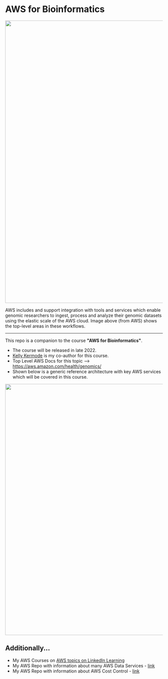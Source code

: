 # AWS for Bioinformatics

<img src="https://github.com/lynnlangit/aws-for-bioinformatics/blob/main/7_REF_Info-Lynn/images/aws-genomics.png" width=900>

AWS includes and support integration with tools and services which enable genomic researchers to ingest, process and analyze their genomic datasets using the elastic scale of the AWS cloud. Image above (from AWS) shows the top-level areas in these workflows.

---

This repo is a companion to the course **"AWS for Bioinformatics"**.  
- The course will be released in late 2022. 
- [Kelly Kermode](https://github.com/kellykermode) is my co-author for this course. 
- Top Level AWS Docs for this topic --> https://aws.amazon.com/health/genomics/
- Shown below is a generic reference architecture with key AWS services which will be covered in this course.

<img src="https://github.com/lynnlangit/aws-for-bioinformatics/blob/main/7_REF_Info-Lynn/images/aws-genomics-arch.png" width=800>

## Additionally...
- My AWS Courses on [AWS topics on LinkedIn Learning](https://www.linkedin.com/learning/instructors/lynn-langit)
- My AWS Repo with information about many AWS Data Services - [link](https://github.com/lynnlangit/Hello-AWS-Data-Services)
- My AWS Repo with information about AWS Cost Control - [link](https://github.com/lynnlangit/aws-cost-control)



